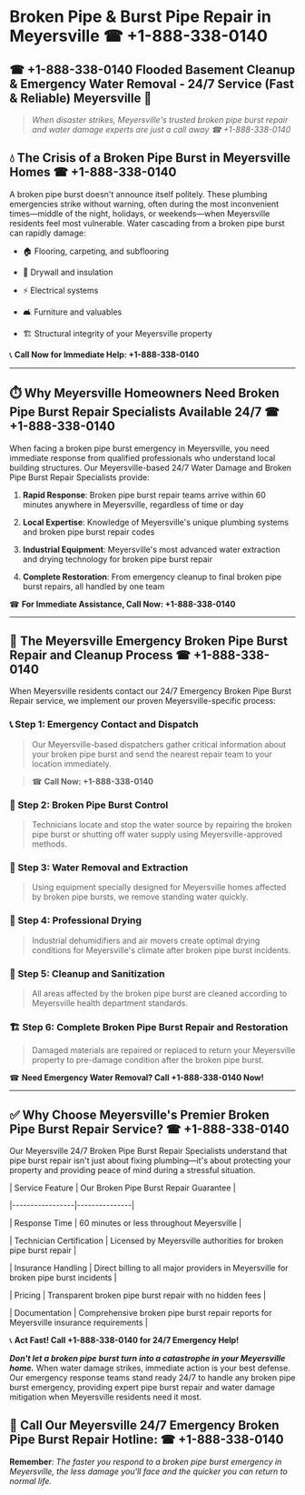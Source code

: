 # Broken Pipe & Burst Pipe Repair in Meyersville ☎ +1-888-338-0140  
## ☎ +1-888-338-0140 Flooded Basement Cleanup & Emergency Water Removal - 24/7 Service (Fast & Reliable) Meyersville 🚨  

> *When disaster strikes, Meyersville's trusted broken pipe burst repair and water damage experts are just a call away ☎ +1-888-338-0140*  

## 💧 The Crisis of a Broken Pipe Burst in Meyersville Homes ☎ +1-888-338-0140  

A broken pipe burst doesn't announce itself politely. These plumbing emergencies strike without warning, often during the most inconvenient times—middle of the night, holidays, or weekends—when Meyersville residents feel most vulnerable. Water cascading from a broken pipe burst can rapidly damage:  

* 🏠 Flooring, carpeting, and subflooring  
* 🧱 Drywall and insulation  
* ⚡ Electrical systems  
* 🛋️ Furniture and valuables  
* 🏗️ Structural integrity of your Meyersville property  

📞 **Call Now for Immediate Help: +1-888-338-0140**  

---  

## ⏱️ Why Meyersville Homeowners Need Broken Pipe Burst Repair Specialists Available 24/7 ☎ +1-888-338-0140  

When facing a broken pipe burst emergency in Meyersville, you need immediate response from qualified professionals who understand local building structures. Our Meyersville-based 24/7 Water Damage and Broken Pipe Burst Repair Specialists provide:  

1. **Rapid Response**: Broken pipe burst repair teams arrive within 60 minutes anywhere in Meyersville, regardless of time or day  
2. **Local Expertise**: Knowledge of Meyersville's unique plumbing systems and broken pipe burst repair codes  
3. **Industrial Equipment**: Meyersville's most advanced water extraction and drying technology for broken pipe burst repair  
4. **Complete Restoration**: From emergency cleanup to final broken pipe burst repairs, all handled by one team  

☎ **For Immediate Assistance, Call Now: +1-888-338-0140**  

---  

## 🔧 The Meyersville Emergency Broken Pipe Burst Repair and Cleanup Process ☎ +1-888-338-0140  

When Meyersville residents contact our 24/7 Emergency Broken Pipe Burst Repair service, we implement our proven Meyersville-specific process:  

### 📞 Step 1: Emergency Contact and Dispatch  
> Our Meyersville-based dispatchers gather critical information about your broken pipe burst and send the nearest repair team to your location immediately.  
> ☎ **Call Now: +1-888-338-0140**  

### 🚿 Step 2: Broken Pipe Burst Control  
> Technicians locate and stop the water source by repairing the broken pipe burst or shutting off water supply using Meyersville-approved methods.  

### 🌊 Step 3: Water Removal and Extraction  
> Using equipment specially designed for Meyersville homes affected by broken pipe bursts, we remove standing water quickly.  

### 💨 Step 4: Professional Drying  
> Industrial dehumidifiers and air movers create optimal drying conditions for Meyersville's climate after broken pipe burst incidents.  

### 🧼 Step 5: Cleanup and Sanitization  
> All areas affected by the broken pipe burst are cleaned according to Meyersville health department standards.  

### 🏗️ Step 6: Complete Broken Pipe Burst Repair and Restoration  
> Damaged materials are repaired or replaced to return your Meyersville property to pre-damage condition after the broken pipe burst.  

☎ **Need Emergency Water Removal? Call +1-888-338-0140 Now!**  

---  

## ✅ Why Choose Meyersville's Premier Broken Pipe Burst Repair Service? ☎ +1-888-338-0140  

Our Meyersville 24/7 Broken Pipe Burst Repair Specialists understand that pipe burst repair isn't just about fixing plumbing—it's about protecting your property and providing peace of mind during a stressful situation.  

| Service Feature | Our Broken Pipe Burst Repair Guarantee |  
|-----------------|---------------|  
| Response Time | 60 minutes or less throughout Meyersville |  
| Technician Certification | Licensed by Meyersville authorities for broken pipe burst repair |  
| Insurance Handling | Direct billing to all major providers in Meyersville for broken pipe burst incidents |  
| Pricing | Transparent broken pipe burst repair with no hidden fees |  
| Documentation | Comprehensive broken pipe burst repair reports for Meyersville insurance requirements |  

📞 **Act Fast! Call +1-888-338-0140 for 24/7 Emergency Help!**  

***Don't let a broken pipe burst turn into a catastrophe in your Meyersville home.*** When water damage strikes, immediate action is your best defense. Our emergency response teams stand ready 24/7 to handle any broken pipe burst emergency, providing expert pipe burst repair and water damage mitigation when Meyersville residents need it most.  

## 📱 Call Our Meyersville 24/7 Emergency Broken Pipe Burst Repair Hotline: ☎ +1-888-338-0140  

**Remember**: *The faster you respond to a broken pipe burst emergency in Meyersville, the less damage you'll face and the quicker you can return to normal life.*